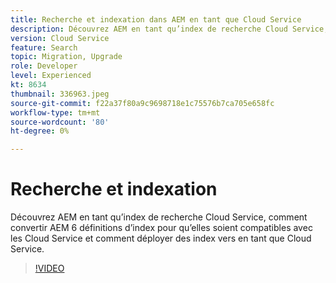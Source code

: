 ```yaml
---
title: Recherche et indexation dans AEM en tant que Cloud Service
description: Découvrez AEM en tant qu’index de recherche Cloud Service, comment convertir AEM 6 définitions d’index pour qu’elles soient compatibles avec le Cloud Service et comment déployer des index ... (Les descriptions doivent comporter entre 60 et 160 caractères)
version: Cloud Service
feature: Search
topic: Migration, Upgrade
role: Developer
level: Experienced
kt: 8634
thumbnail: 336963.jpeg
source-git-commit: f22a37f80a9c9698718e1c75576b7ca705e658fc
workflow-type: tm+mt
source-wordcount: '80'
ht-degree: 0%

---
```



# Recherche et indexation

Découvrez AEM en tant qu’index de recherche Cloud Service, comment convertir AEM 6 définitions d’index pour qu’elles soient compatibles avec les Cloud Service et comment déployer des index vers en tant que Cloud Service.

>[!VIDEO](https://video.tv.adobe.com/v/336963/?quality=12&learn=on)
